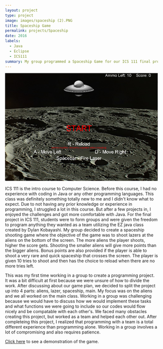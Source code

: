 ```yaml
---
layout: project
type: project
image: images/spaceship (2).PNG
title: Spaceship Game
permalink: projects/Spaceship
date: 2016
labels:
  - Java
  - Eclipse
  - ICS111
summary: My group programmed a Spaceship Game for our ICS 111 final project.
---
```


<div>
  <img class="ui image" src="../images/spaceship.PNG">

</div>

ICS 111 is the intro course to Computer Science. Before this course, I had no experience with coding in Java or any other programming languages. This class was definitely something totally new to me and I didn't know what to expect. Due to not having any prior knowledge or experience in programming, I struggled a lot in this course. But after a few projects in, I enjoyed the challenges and got more comfortable with Java. For the final project in ICS 111, students were to form groups and were given the freedom to program anything they wanted as a team utilizing the EZ java class created by Dylan Kobayashi. My group decided to create a spaceship shooting game where the objective of the game was to shoot lazers at the aliens on the bottom of the screen. The more aliens the player shoots, higher the score gets. Shooting the smaller aliens will give more points than the bigger aliens. Bonus points are also provided if the player is able to shoot a very rare and quick spaceship that crosses the screen. The player is given 10 tries to shoot and then has the choice to reload when there are no more tries left.

This was my first time working in a group to create a programming project. It was a bit difficult at first because we were unsure of how to divide the work. After discussing about our game plan, we decided to split the project up into 4 parts: aliens, lazer, spaceship, main. My focus was on the aliens and we all worked on the main class. Working in a group was challenging because we would have to discuss how we would implement these tasks and what functions we were going to include so our codes would flow nicely and be compatable with each other's. We faced many obstacles creating this project, but worked as a team and helped each other out. After completeing this project, I realized that programming with a team is a total different experience than programming alone. Working in a group involves a lot of compromising and also requires patience. 


[Click here](https://youtu.be/miRbHqi0pIg) to see a demonstration of the game.



